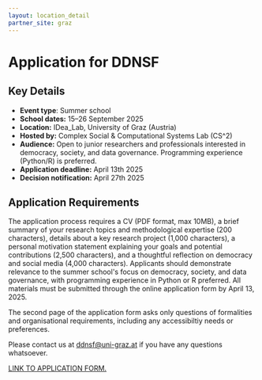 ```yaml
---
layout: location_detail
partner_site: graz
---
```


# Application for DDNSF

## Key Details
- **Event type**: Summer school
- **School dates:** 15–26 September 2025 
- **Location:** IDea_Lab, University of Graz (Austria)
- **Hosted by:** Complex Social & Computational Systems Lab (CS^2)
- **Audience:** Open to junior researchers and professionals interested in democracy, society, and data governance. Programming experience (Python/R) is preferred.
- **Application deadline:** April 13th 2025
- **Decision notification:** April 27th 2025


## Application Requirements

The application process requires a CV (PDF format, max 10MB), a brief summary of your research topics and methodological expertise (200 characters), details about a key research project (1,000 characters), a personal motivation statement explaining your goals and potential contributions (2,500 characters), and a thoughtful reflection on democracy and social media (4,000 characters). Applicants should demonstrate relevance to the summer school's focus on democracy, society, and data governance, with programming experience in Python or R preferred. All materials must be submitted through the online application form by April 13, 2025.

The second page of the application form asks only questions of formalities and organisational requirements, including any accessibiltiy needs or preferences. 

Please contact us at ddnsf@uni-graz.at if you have any questions whatsoever.

[LINK TO APPLICATION FORM.](https://forms.gle/LXBgqqCfGRCH65RC6)